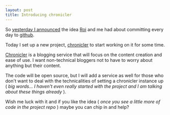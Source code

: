 ```yaml
---
layout: post
title: Introducing chronicler
---
```


So [yesterday I announced](/2014/08/25/100-days/) the idea [Roi](http://roidriscoll.github.io) and me had about committing every day to [github](http://github.com).

Today I set up a new project, [chronicler](https://github.com/ecomba/chronicler) to start working on it for some time.

[Chronicler](https://github.com/ecomba/chronicler) is a blogging service that will focus on the content creation and ease of use. I want non-technical bloggers not to have to worry about anything but their content.

The code will be open source, but I will add a service as well for those who don't want to deal with the technicalities of setting a chronicler instance up ( _big words... I haven't even really started with the project and I am talking about these things already_ ).

Wish me luck with it and if you like the idea ( _once you see a little more of code in the project repo_ ) maybe you can chip in and help?